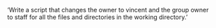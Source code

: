 ‘Write a script that changes the owner to vincent and the group owner to staff for all the files and directories in the working directory.’
